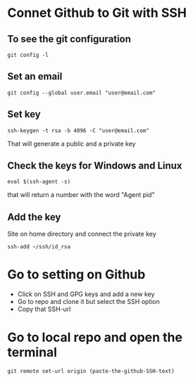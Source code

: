 # Connet Github to Git with SSH

## To see the git configuration
```
git config -l
```
## Set an email
```
git config --global user.email "user@email.com"
```

## Set key 

```
ssh-keygen -t rsa -b 4096 -C "user@email.com" 
```

That will generate a public and a private key

## Check the keys for Windows and Linux

```
eval $(ssh-agent -s)
```
that will return a number with the word "Agent pid"

## Add the key

Site on home directory and connect the private key
```
ssh-add ~/ssh/id_rsa
```

# Go to setting on Github

* Click on SSH and GPG keys and add a new key
* Go to repo and clone it but select the SSH option
* Copy that SSH-url

# Go to local repo and open the terminal 

```
git remote set-url origin (paste-the-github-SSH-text)
```
